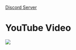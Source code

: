 [Discord Server](https://discord.gg/xaTaDC989f)

# YouTube Video
[![](https://i3.ytimg.com/vi/IBUYx2vU6eg/maxresdefault.jpg)](http://www.youtube.com/watch?v=IBUYx2vU6eg "Youtube.com")
